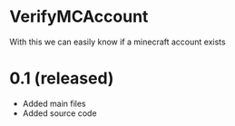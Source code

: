 # VerifyMCAccount
 With this we can easily know if a minecraft account exists
 
 # 0.1 (released)
 - Added main files
 - Added source code
